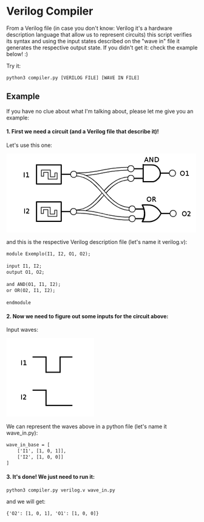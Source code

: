 Verilog Compiler
================

From a Verilog file (in case you don't know: Verilog it's a hardware description language that allow us to represent circuits) this script verifies its syntax and using the input states described on the "wave in" file it generates the respective output state. If you didn't get it: check the example below! :) 

Try it:
```
python3 compiler.py [VERILOG FILE] [WAVE IN FILE]
```

## Example

If you have no clue about what I'm talking about, please let me give you an example:

#### 1. First we need a circuit (and a Verilog file that describe it)!

Let's use this one:

![Circuit](circuit.png)

and this is the respective Verilog description file (let's name it verilog.v):
```
module Exemplo(I1, I2, O1, O2);

input I1, I2;
output O1, O2;

and AND(O1, I1, I2);
or OR(O2, I1, I2);

endmodule
```

#### 2. Now we need to figure out some inputs for the circuit above:

Input waves:

![Wave in](wavein.png)

We can represent the waves above in a python file (let's name it wave_in.py):
```
wave_in_base = [
	['I1', [1, 0, 1]],
	['I2', [1, 0, 0]]
]
```

#### 3. It's done! We just need to run it:

```
python3 compiler.py verilog.v wave_in.py
```

and we will get:
```
{'O2': [1, 0, 1], 'O1': [1, 0, 0]}
```